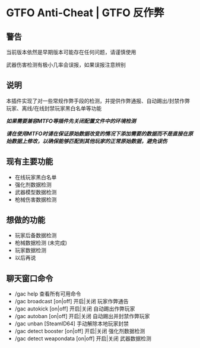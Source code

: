 # GTFO Anti-Cheat | GTFO 反作弊

## 警告
当前版本依然是早期版本可能存在任何问题，请谨慎使用

武器伤害检测有极小几率会误报，如果误报注意辨别

## 说明
本插件实现了对一些常规作弊手段的检测，并提供作弊通报、自动踢出/封禁作弊玩家、离线/在线封禁玩家黑白名单等功能

***如果需要兼容MTFO等插件先关闭配置文件中的环境检测***

***请在使用MTFO时请在保证原始数据改变的情况下添加需要的数据而不是直接在原始数据上修改，以确保能够匹配到其他玩家的正常原始数据，避免误伤***

## 现有主要功能
 - 在线玩家黑白名单
 - 强化剂数据检测
 - 武器模型数据检测
 - 枪械伤害数据检测

## 想做的功能
 - 玩家后备数据检测
 - 枪械数据检测 (未完成)
 - 玩家数据检测
 - 以后再说
 
## 聊天窗口命令
 - /gac help 查看所有可用命令
 - /gac broadcast [on|off] 开启|关闭 玩家作弊通告
 - /gac autokick [on|off] 开启|关闭 自动踢出作弊玩家
 - /gac autoban [on|off] 开启|关闭 自动踢出并封禁作弊玩家
 - /gac unban [SteamID64] 手动解除本地玩家封禁
 - /gac detect booster [on|off] 开启|关闭 强化剂数据检测
 - /gac detect weapondata [on|off] 开启|关闭 武器数据检测
